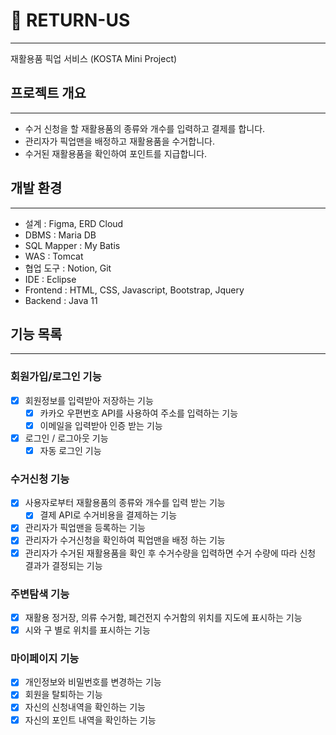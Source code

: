 # 🌱 RETURN-US

-----
재활용품 픽업 서비스 (KOSTA Mini Project)



## 프로젝트 개요

-----
- 수거 신청을 할 재활용품의 종류와 개수를 입력하고 결제를 합니다.
- 관리자가 픽업맨을 배정하고 재활용품을 수거합니다.
- 수거된 재활용품을 확인하여 포인트를 지급합니다.


## 개발 환경

-----

- 설계 : Figma, ERD Cloud
- DBMS : Maria DB
- SQL Mapper : My Batis
- WAS : Tomcat
- 협업 도구 : Notion, Git
- IDE : Eclipse
- Frontend : HTML, CSS, Javascript, Bootstrap, Jquery
- Backend : Java 11

## 기능 목록

-----
### 회원가입/로그인 기능
- [x] 회원정보를 입력받아 저장하는 기능
  - [x] 카카오 우편번호 API를 사용하여 주소를 입력하는 기능
  - [x] 이메일을 입력받아 인증 받는 기능
- [x] 로그인 / 로그아웃 기능
  - [x] 자동 로그인 기능

### 수거신청 기능
- [x] 사용자로부터 재활용품의 종류와 개수를 입력 받는 기능
  - [x] 결제 API로 수거비용을 결제하는 기능
- [x] 관리자가 픽업맨을 등록하는 기능
- [x] 관리자가 수거신청을 확인하여 픽업맨을 배정 하는 기능
- [x] 관리자가 수거된 재활용품을 확인 후 수거수량을 입력하면 수거 수량에 따라 신청 결과가 결정되는 기능

### 주변탐색 기능
- [x] 재활용 정거장, 의류 수거함, 폐건전지 수거함의 위치를 지도에 표시하는 기능
- [x] 시와 구 별로 위치를 표시하는 기능

### 마이페이지 기능
- [x] 개인정보와 비밀번호를 변경하는 기능
- [x] 회원을 탈퇴하는 기능
- [x] 자신의 신청내역을 확인하는 기능
- [x] 자신의 포인트 내역을 확인하는 기능